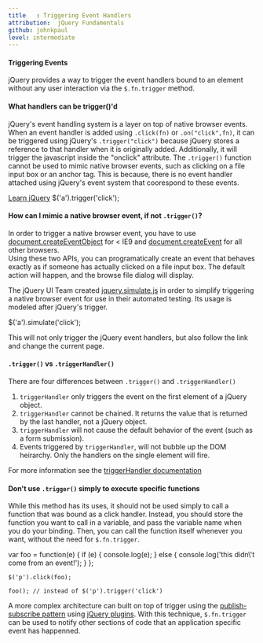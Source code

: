 ```yaml
---
title   : Triggering Event Handlers
attribution:  jQuery Fundamentals
github: johnkpaul
level: intermediate
---
```

#### Triggering Events
jQuery provides a way to trigger the event handlers bound to an element without any user interaction via the `$.fn.trigger` method.  

#### What handlers can be trigger()'d

jQuery's event handling system is a layer on top of native browser events. 
When an event handler is added using <code>.click(fn)</code> or <code>.on("click",fn)</code>, it can be triggered using jQuery's <code>.trigger("click")</code>
because jQuery stores a reference to that handler when it is originally added. Additionally, it will trigger the javascript inside the "onclick" attribute. The <code>.trigger()</code> function cannot be used to mimic native browser events, 
such as clicking on a file input box or an anchor tag. This is because, there is no event handler attached using jQuery's event system that coorespond to these events. 

<html caption="Anchor tag example">
    <a href="http://learn.jquery.com">Learn jQuery</a>
</html>

<javascript caption="This will not change the current page">
    $('a').trigger('click');
</javascript>

#### How can I mimic a native browser event, if not <code>.trigger()</code>?

In order to trigger a native browser event, you have to use [document.createEventObject](http://msdn.microsoft.com/en-us/library/ie/ms536390(v=vs.85).aspx) for < IE9 and  [document.createEvent](https://developer.mozilla.org/en/DOM/document.createEvent) for all other browsers.  
Using these two APIs, you can programatically create an event that behaves exactly as if someone has actually clicked on a file input box. The default action will happen, and the browse file dialog will display. 

The jQuery UI Team created [jquery.simulate.js](https://github.com/eduardolundgren/jquery-simulate/blob/master/jquery.simulate.js) in order to simplify triggering a native browser event for use in their automated testing. Its usage is modeled after jQuery's trigger.

<javascript caption="Triggering a native browser event using the simulate plugin">
    $('a').simulate('click');
</javascript>

This will not only trigger the jQuery event handlers, but also follow the link and change the current page.


#### <code>.trigger()</code> vs <code>.triggerHandler()</code>

There are four differences between <code>.trigger()</code> and <code>.triggerHandler()</code>

1. <code>triggerHandler</code> only triggers the event on the first element of a jQuery object. 
2. <code>triggerHandler</code> cannot be chained. It returns the value that is returned by the last handler, not a jQuery object.
3. <code>triggerHandler</code> will not cause the default behavior of the event (such as a form submission).
4. Events triggered by <code>triggerHandler</code>, will not bubble up the DOM heirarchy. Only the handlers on the single element will fire.

For more information see the [triggerHandler documentation](http://api.jquery.com/triggerHandler)

#### Don't use <code>.trigger()</code> simply to execute specific functions

While this method has its uses, it should not be used simply to call a function that was bound as a click
handler.  Instead, you should store the function you want to call in a
variable, and pass the variable name when you do your binding.  Then, you can
call the function itself whenever you want, without the need for
`$.fn.trigger`. 

<javascript caption="Triggering an event handler the right way">
   var foo = function(e) {
        if (e) {
            console.log(e);
        } else {
            console.log('this didn\'t come from an event!');
      }
    };

    $('p').click(foo);

    foo(); // instead of $('p').trigger('click')
</javascript>

A more complex architecture can built on top of trigger using the [publish-subscribe pattern](http://en.wikipedia.org/wiki/Publish%E2%80%93subscribe_pattern) using [jQuery plugins](https://gist.github.com/661855).
With this technique,  `$.fn.trigger` can be used to notify other sections of code that an application specific event has happenned.

